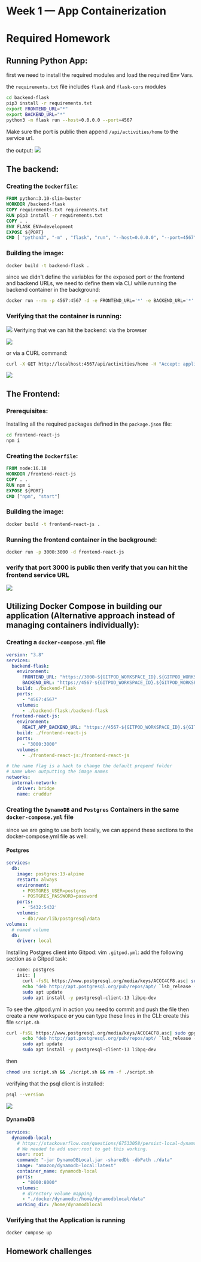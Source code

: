 # Week 1 — App Containerization
# Required Homework
## Running Python App:
first we need to install the required modules and load the required Env Vars.

the ```requirements.txt``` file includes ```flask``` and ```flask-cors``` modules
```sh
cd backend-flask
pip3 install -r requirements.txt
export FRONTEND_URL="*"
export BACKEND_URL="*"
python3 -m flask run --host=0.0.0.0 --port=4567
```
Make sure the port is public then append ```/api/activities/home``` to the service url.

the output:
![](assets/json-array.png)

## The backend:

### Creating the ```Dockerfile```:
```dockerfile
FROM python:3.10-slim-buster
WORKDIR /backend-flask
COPY requirements.txt requirements.txt
RUN pip3 install -r requirements.txt
COPY . .
ENV FLASK_ENV=development
EXPOSE ${PORT}
CMD [ "python3", "-m" , "flask", "run", "--host=0.0.0.0", "--port=4567"]
```
### Building the image:
```sh
docker build -t backend-flask .
```
since we didn't define the variables for the exposed port or the frontend and backend URLs, we need to define them via CLI while running the backend container in the background:
```sh
docker run --rm -p 4567:4567 -d -e FRONTEND_URL='*' -e BACKEND_URL='*' backend-flask
```
### Verifying that the container is running:

![](assets/backend-container.png)
Verifying that we can hit the backend:
via the browser

![](assets/backend.png)

or via a CURL command:
```sh
curl -X GET http://localhost:4567/api/activities/home -H "Accept: application/json" -H "Content-Type: application/json"
```
![](assets/curl-GET-request.png)

## The Frontend:
### Prerequisites:
Installing all the required packages defined in the ```package.json``` file:
```sh
cd frontend-react-js
npm i
```
### Creating the ```Dockerfile```:
```dockerfile
FROM node:16.18
WORKDIR /frontend-react-js
COPY . .
RUN npm i
EXPOSE ${PORT}
CMD ["npm", "start"]
```
### Building the image:
```sh
docker build -t frontend-react-js .
```
### Running the frontend container in the background:
```sh
docker run -p 3000:3000 -d frontend-react-js
```
### verify that port 3000 is public then verify that you can hit the frontend service URL

![](assets/frontend.png)

## Utilizing Docker Compose in building our application (Alternative approach instead of managing containers individually):
### Creating a ```docker-compose.yml``` file
```yml
version: "3.8"
services:
  backend-flask:
    environment:
      FRONTEND_URL: "https://3000-${GITPOD_WORKSPACE_ID}.${GITPOD_WORKSPACE_CLUSTER_HOST}"
      BACKEND_URL: "https://4567-${GITPOD_WORKSPACE_ID}.${GITPOD_WORKSPACE_CLUSTER_HOST}"
    build: ./backend-flask
    ports:
      - "4567:4567"
    volumes:
      - ./backend-flask:/backend-flask
  frontend-react-js:
    environment:
      REACT_APP_BACKEND_URL: "https://4567-${GITPOD_WORKSPACE_ID}.${GITPOD_WORKSPACE_CLUSTER_HOST}"
    build: ./frontend-react-js
    ports:
      - "3000:3000"
    volumes:
      - ./frontend-react-js:/frontend-react-js

# the name flag is a hack to change the default prepend folder
# name when outputting the image names
networks: 
  internal-network:
    driver: bridge
    name: cruddur
```
### Creating the ```DynamoDB``` and ```Postgres``` Containers in the same ```docker-compose.yml``` file
since we are going to use both locally, we can append these sections to the docker-compose.yml file as well:

#### Postgres
```yml
services:
  db:
    image: postgres:13-alpine
    restart: always
    environment:
      - POSTGRES_USER=postgres
      - POSTGRES_PASSWORD=password
    ports:
      - '5432:5432'
    volumes: 
      - db:/var/lib/postgresql/data
volumes:
  # named volume
  db:
    driver: local
```
Installing Postgres client into Gitpod:
vim ```.gitpod.yml```:
add the following section as a Gitpod task:
```sh
  - name: postgres
    init: |
      curl -fsSL https://www.postgresql.org/media/keys/ACCC4CF8.asc| sudo gpg --dearmor -o /etc/apt/trusted.gpg.d/postgresql.gpg
      echo "deb http://apt.postgresql.org/pub/repos/apt/ `lsb_release -cs`-pgdg main" | sudo tee  /etc/apt/sources.list.d/pgdg.list
      sudo apt update
      sudo apt install -y postgresql-client-13 libpq-dev
```
To see the .gitpod.yml in action you need to commit and push the file then create a new workspace **or** you can type these lines in the CLI:
create this file ```script.sh```
```sh
curl -fsSL https://www.postgresql.org/media/keys/ACCC4CF8.asc| sudo gpg --dearmor -o /etc/apt/trusted.gpg.d/postgresql.gpg
      echo "deb http://apt.postgresql.org/pub/repos/apt/ `lsb_release -cs`-pgdg main" | sudo tee  /etc/apt/sources.list.d/pgdg.list
      sudo apt update
      sudo apt install -y postgresql-client-13 libpq-dev
```
then
```sh
chmod u+x script.sh && ./script.sh && rm -f ./script.sh
```

verifying that the psql client is installed:

```sh 
psql --version
```
![](assets/psql.png)

#### DynamoDB
```yml
services:
  dynamodb-local:
    # https://stackoverflow.com/questions/67533058/persist-local-dynamodb-data-in-volumes-lack-permission-unable-to-open-databa
    # We needed to add user:root to get this working.
    user: root
    command: "-jar DynamoDBLocal.jar -sharedDb -dbPath ./data"
    image: "amazon/dynamodb-local:latest"
    container_name: dynamodb-local
    ports:
      - "8000:8000"
    volumes:
      # directory volume mapping
      - "./docker/dynamodb:/home/dynamodblocal/data"
    working_dir: /home/dynamodblocal
```
### Verifying that the Application is running
```sh
docker compose up
```


## Homework challenges





